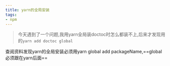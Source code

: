 ```yaml
---
title: yarn的全局安装
tags:
- npm
---
```


> 今天遇到了一个问题,我用yarn全局装doctoc时怎么都装不上,后来才发现用的`yarn add doctoc global `

查阅资料发现yarn的全局安装必须用yarn global add packageName,==global必须跟在yarn后面==